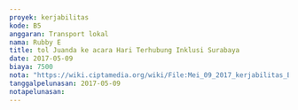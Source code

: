 ```yaml
---
proyek: kerjabilitas
kode: B5
anggaran: Transport lokal
nama: Rubby E
title: tol Juanda ke acara Hari Terhubung Inklusi Surabaya
date: 2017-05-09
biaya: 7500
nota: "https://wiki.ciptamedia.org/wiki/File:Mei_09_2017_kerjabilitas_B5_tol_rubby.jpg"
tanggalpelunasan: 2017-05-09
notapelunasan:
---
```

